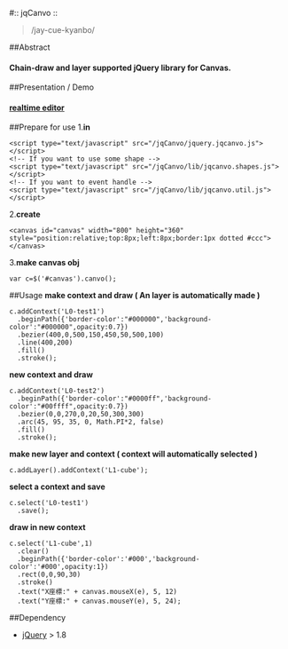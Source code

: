 #:: jqCanvo ::
> /jay-cue-kyanbo/

##Abstract
#### Chain-draw and layer supported jQuery library for Canvas.

##Presentation / Demo
#### [realtime editor](http://cloudplus.me/Canvas/)

##Prepare for use
1.__in <head>__  

	<script type="text/javascript" src="/jqCanvo/jquery.jqcanvo.js"></script>
	<!-- If you want to use some shape -->
	<script type="text/javascript" src="/jqCanvo/lib/jqcanvo.shapes.js"></script>
	<!-- If you want to event handle -->
	<script type="text/javascript" src="/jqCanvo/lib/jqcanvo.util.js"></script>

2.__create__  

	<canvas id="canvas" width="800" height="360" style="position:relative;top:8px;left:8px;border:1px dotted #ccc"></canvas>

3.__make canvas obj__  

	var c=$('#canvas').canvo();

##Usage
__make context and draw ( An layer is automatically made )__  

	c.addContext('L0-test1')
	  .beginPath({'border-color':"#000000",'background-color':"#000000",opacity:0.7})
	  .bezier(400,0,500,150,450,50,500,100)
	  .line(400,200)
	  .fill()
	  .stroke();

__new context and draw__  

	c.addContext('L0-test2')
	  .beginPath({'border-color':"#0000ff",'background-color':"#00ffff",opacity:0.7})
	  .bezier(0,0,270,0,20,50,300,300)
	  .arc(45, 95, 35, 0, Math.PI*2, false)
	  .fill()
	  .stroke();

__make new layer and context ( context will automatically selected )__  

	c.addLayer().addContext('L1-cube');

__select a context and save__  

	c.select('L0-test1')
	  .save();

__draw in new context__  

	c.select('L1-cube',1)
	  .clear()
	  .beginPath({'border-color':'#000','background-color':'#000',opacity:1})
	  .rect(0,0,90,30)
	  .stroke()
	  .text("X座標:" + canvas.mouseX(e), 5, 12)
	  .text("Y座標:" + canvas.mouseY(e), 5, 24);

##Dependency
* [jQuery](http://jquery.com/) > 1.8
